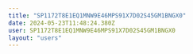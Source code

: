 ```yaml
---
title: "SP1172T8E1EQ1MNW9E46MPS91X7D02S45GM1BNGX0"
date: 2024-05-23T11:48:24.380Z
user: SP1172T8E1EQ1MNW9E46MPS91X7D02S45GM1BNGX0
layout: "users"
---
```

    